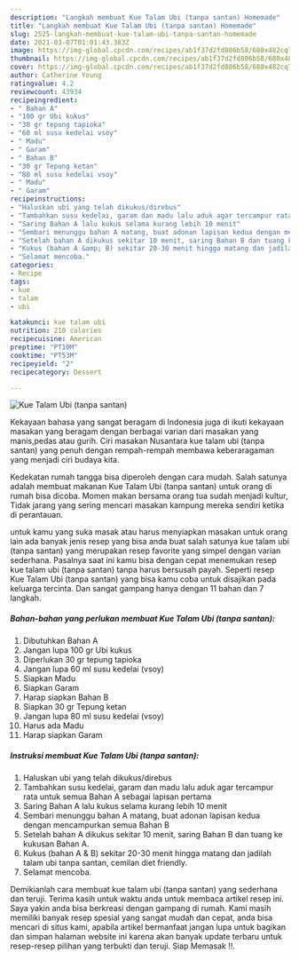 ```yaml
---
description: "Langkah membuat Kue Talam Ubi (tanpa santan) Homemade"
title: "Langkah membuat Kue Talam Ubi (tanpa santan) Homemade"
slug: 2525-langkah-membuat-kue-talam-ubi-tanpa-santan-homemade
date: 2021-03-07T01:01:43.383Z
image: https://img-global.cpcdn.com/recipes/ab1f37d2fd806b58/680x482cq70/kue-talam-ubi-tanpa-santan-foto-resep-utama.jpg
thumbnail: https://img-global.cpcdn.com/recipes/ab1f37d2fd806b58/680x482cq70/kue-talam-ubi-tanpa-santan-foto-resep-utama.jpg
cover: https://img-global.cpcdn.com/recipes/ab1f37d2fd806b58/680x482cq70/kue-talam-ubi-tanpa-santan-foto-resep-utama.jpg
author: Catherine Young
ratingvalue: 4.2
reviewcount: 43934
recipeingredient:
- " Bahan A"
- "100 gr Ubi kukus"
- "30 gr tepung tapioka"
- "60 ml susu kedelai vsoy"
- " Madu"
- " Garam"
- " Bahan B"
- "30 gr Tepung ketan"
- "80 ml susu kedelai vsoy"
- " Madu"
- " Garam"
recipeinstructions:
- "Haluskan ubi yang telah dikukus/direbus"
- "Tambahkan susu kedelai, garam dan madu lalu aduk agar tercampur rata untuk semua Bahan A sebagai lapisan pertama"
- "Saring Bahan A lalu kukus selama kurang lebih 10 menit"
- "Sembari menunggu bahan A matang, buat adonan lapisan kedua dengan mencampurkan semua Bahan B"
- "Setelah bahan A dikukus sekitar 10 menit, saring Bahan B dan tuang ke kukusan Bahan A."
- "Kukus (bahan A &amp; B) sekitar 20-30 menit hingga matang dan jadilah talam ubi tanpa santan, cemilan diet friendly."
- "Selamat mencoba."
categories:
- Recipe
tags:
- kue
- talam
- ubi

katakunci: kue talam ubi 
nutrition: 210 calories
recipecuisine: American
preptime: "PT10M"
cooktime: "PT53M"
recipeyield: "2"
recipecategory: Dessert

---
```



![Kue Talam Ubi (tanpa santan)](https://img-global.cpcdn.com/recipes/ab1f37d2fd806b58/680x482cq70/kue-talam-ubi-tanpa-santan-foto-resep-utama.jpg)

Kekayaan bahasa yang sangat beragam di Indonesia juga di ikuti kekayaan masakan yang beragam dengan berbagai varian dari masakan yang manis,pedas atau gurih. Ciri masakan Nusantara kue talam ubi (tanpa santan) yang penuh dengan rempah-rempah membawa keberaragaman yang menjadi ciri budaya kita.


Kedekatan rumah tangga bisa diperoleh dengan cara mudah. Salah satunya adalah membuat makanan Kue Talam Ubi (tanpa santan) untuk orang di rumah bisa dicoba. Momen makan bersama orang tua sudah menjadi kultur, Tidak jarang yang sering mencari masakan kampung mereka sendiri ketika di perantauan.



untuk kamu yang suka masak atau harus menyiapkan masakan untuk orang lain ada banyak jenis resep yang bisa anda buat salah satunya kue talam ubi (tanpa santan) yang merupakan resep favorite yang simpel dengan varian sederhana. Pasalnya saat ini kamu bisa dengan cepat menemukan resep kue talam ubi (tanpa santan) tanpa harus bersusah payah.
Seperti resep Kue Talam Ubi (tanpa santan) yang bisa kamu coba untuk disajikan pada keluarga tercinta. Dan sangat gampang hanya dengan 11 bahan dan 7 langkah.


<!--inarticleads1-->

##### Bahan-bahan yang perlukan membuat Kue Talam Ubi (tanpa santan):

1. Dibutuhkan  Bahan A
1. Jangan lupa 100 gr Ubi kukus
1. Diperlukan 30 gr tepung tapioka
1. Jangan lupa 60 ml susu kedelai (vsoy)
1. Siapkan  Madu
1. Siapkan  Garam
1. Harap siapkan  Bahan B
1. Siapkan 30 gr Tepung ketan
1. Jangan lupa 80 ml susu kedelai (vsoy)
1. Harus ada  Madu
1. Harap siapkan  Garam




<!--inarticleads2-->

##### Instruksi membuat  Kue Talam Ubi (tanpa santan):

1. Haluskan ubi yang telah dikukus/direbus
1. Tambahkan susu kedelai, garam dan madu lalu aduk agar tercampur rata untuk semua Bahan A sebagai lapisan pertama
1. Saring Bahan A lalu kukus selama kurang lebih 10 menit
1. Sembari menunggu bahan A matang, buat adonan lapisan kedua dengan mencampurkan semua Bahan B
1. Setelah bahan A dikukus sekitar 10 menit, saring Bahan B dan tuang ke kukusan Bahan A.
1. Kukus (bahan A &amp; B) sekitar 20-30 menit hingga matang dan jadilah talam ubi tanpa santan, cemilan diet friendly.
1. Selamat mencoba.




Demikianlah cara membuat kue talam ubi (tanpa santan) yang sederhana dan teruji. Terima kasih untuk waktu anda untuk membaca artikel resep ini. Saya yakin anda bisa berkreasi dengan gampang di rumah. Kami masih memiliki banyak resep spesial yang sangat mudah dan cepat, anda bisa mencari di situs kami, apabila artikel bermanfaat jangan lupa untuk bagikan dan simpan halaman website ini karena akan banyak update terbaru untuk resep-resep pilihan yang terbukti dan teruji. Siap Memasak !!. 
